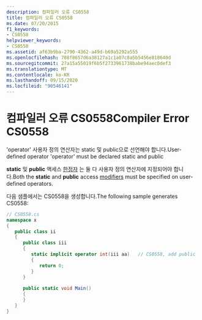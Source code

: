 ```yaml
---
description: 컴파일러 오류 CS0558
title: 컴파일러 오류 CS0558
ms.date: 07/20/2015
f1_keywords:
- CS0558
helpviewer_keywords:
- CS0558
ms.assetid: af63b9ba-2790-4362-a49d-b69a5292a555
ms.openlocfilehash: 708f8657d6a38127a1c1a07c8a5b5456e818640d
ms.sourcegitcommit: 27a15a55019f6b5f2733961738babe94aec0def3
ms.translationtype: MT
ms.contentlocale: ko-KR
ms.lasthandoff: 09/15/2020
ms.locfileid: "90546141"
---
```

# <a name="compiler-error-cs0558"></a><span data-ttu-id="3d999-103">컴파일러 오류 CS0558</span><span class="sxs-lookup"><span data-stu-id="3d999-103">Compiler Error CS0558</span></span>
<span data-ttu-id="3d999-104">'operator' 사용자 정의 연산자는 static 및 public으로 선언해야 합니다.</span><span class="sxs-lookup"><span data-stu-id="3d999-104">User-defined operator 'operator' must be declared static and public</span></span>  
  
 <span data-ttu-id="3d999-105">**static** 및 **public** 액세스 [한정자](../language-reference/keywords/index.md) 는 둘 다 사용자 정의 연산자에 지정되어야 합니다.</span><span class="sxs-lookup"><span data-stu-id="3d999-105">Both the **static** and **public** access [modifiers](../language-reference/keywords/index.md) must be specified on user-defined operators.</span></span>  
  
 <span data-ttu-id="3d999-106">다음 샘플에서는 CS0558을 생성합니다.</span><span class="sxs-lookup"><span data-stu-id="3d999-106">The following sample generates CS0558:</span></span>  
  
```csharp  
// CS0558.cs  
namespace x  
{  
   public class ii  
   {  
      public class iii  
      {  
         static implicit operator int(iii aa)   // CS0558, add public  
         {  
            return 0;  
         }  
      }  
  
      public static void Main()  
      {  
      }  
   }  
}  
```
